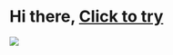 # Hi there, [Click to try](https://developer-kirill-nefodov.github.io/Snake/)
![](https://archive.org/download/clickme_202004/click%20me.gif)

